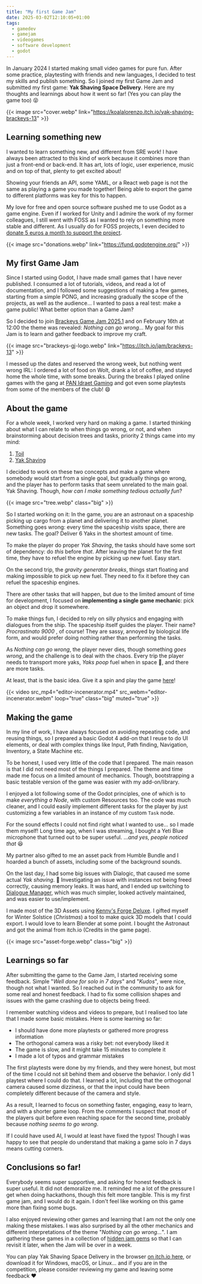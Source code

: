 ```yaml
---
title: "My first Game Jam"
date: 2025-03-02T12:10:05+01:00
tags:
  - gamedev
  - gamejam
  - videogames
  - software development
  - godot
---
```

In January 2024 I started making small video games for pure fun. After some
practice, playtesting with friends and new languages, I decided to test my
skills and publish something. So I joined my first Game Jam and submitted
my first game: **Yak Shaving Space Delivery**. Here are my thoughts and
learnings about how it went so far! (Yes you can play the game too) :stuck_out_tongue_closed_eyes:

<!--more-->

{{< image src="cover.webp" link="https://koalalorenzo.itch.io/yak-shaving-brackeys-13" >}}

## Learning something new
I wanted to learn something new, and different from SRE work! I have always
been attracted to this kind of work because it combines more than just a
front-end or back-end. It has art, lots of logic, user experience, music
and on top of that, plenty to get excited about!

Showing your friends an API, some YAML, or a React web page is not the same as
playing a game you made together! Being able to export the game to different
platforms was key for this to happen.

My love for free and open source software pushed me to use Godot as a
game engine. Even if I worked for Unity and I admire the work of my former
colleagues, I still went with FOSS as I wanted to rely on something more
stable and different. As I usually do for FOSS projects, I even decided to
[donate 5 euros a month to support the project](https://blog.setale.me/2023/01/25/Happy-to-give-back-happy-to-pay/).

{{< image src="donations.webp" link="https://fund.godotengine.org/" >}}


## My first Game Jam
Since I started using Godot, I have made small games that I have never
published. I consumed a lot of tutorials, videos, and read a lot of
documentation, and I followed some suggestions of making a few games,
starting from a simple PONG, and increasing gradually the scope of the
projects, as well as the audience... I wanted to pass a real test: make a
game public! What better option than a Game Jam?

So I decided to join [Brackeys Game Jam 2025.1](https://itch.io/jam/brackeys-13)
and on February 16th at 12:00 the theme was revealed: _Nothing can go wrong..._
My goal for this Jam is to learn and gather feedback to improve my craft.

{{< image src="brackeys-gj-logo.webp" link="https://itch.io/jam/brackeys-13" >}}

I messed up the dates and reserved the wrong week, but nothing went wrong IRL:
I ordered a lot of food on Wolt, drank a lot of coffee, and stayed home the
whole time, with some breaks. During the breaks I played online games with
the gang at [PAN Idraet Gaming](https://panidraet.dk/en/idraetsgrene/andre-aktiviteter/gaming/)
and got even some playtests from some of the members of the club! :smile:

## About the game 
For a whole week, I worked very hard on making a game. I started thinking
about what I can relate to when things go wrong, or not, and when brainstorming
about decision trees and tasks, priority 2 things came into my mind:

1. [Toil](https://sre.google/sre-book/eliminating-toil/)
2. [Yak Shaving](https://en.wiktionary.org/wiki/yak_shaving)

I decided to work on these two concepts and make a game where somebody would
start from a single goal, but gradually things go wrong, and the player has
to perform tasks that seem unrelated to the main goal. Yak Shaving. Though,
_how can I make something tedious actually fun_?

{{< image src="tree.webp" class="big" >}}

So I started working on it: In the game, you are an astronaut on a spaceship
picking up cargo from a planet and delivering it to another planet. Something
goes wrong: every time the spaceship visits space, there are new tasks. The
goal? Deliver 6 Yaks in the shortest amount of time.

To make the player do proper _Yak Shaving_, the tasks should have some sort
of dependency: do _this_ before _that_. After leaving the planet for the first time,
they have to refuel the engine by picking up new fuel. Easy start.

On the second trip, the _gravity generator breaks_, things start floating and
making impossible to pick up new fuel. They need to fix it before they can
refuel the spaceship engines.

There are other tasks that will happen, but due to the limited amount of
time for development, I focused on **implementing a single game mechanic**:
pick an object and drop it somewhere.

To make things fun, I decided to rely on silly physics and engaging with
dialogues from the ship. The spaceship itself guides the player. Their name?
_Procrastinato 9000_ , of course! They are sassy, annoyed by biological life
form, and would prefer doing nothing rather than performing the tasks.

As _Nothing can go wrong_, the player never dies, though something _goes wrong_,
and the challenge is to deal with the chaos. Every trip the player needs to
transport more yaks, _Yaks poop_ fuel when in space :poop:, and there are
more tasks.

At least, that is the basic idea. Give it a spin and play the game
[here](http://koalalorenzo.itch.io/yak-shaving-brackeys-13)!

{{< video src_mp4="editor-incenerator.mp4" src_webm="editor-incenerator.webm" loop="true" class="big" muted="true" >}}

## Making the game
In my line of work, I have always focused on avoiding repeating code, and
reusing things, so I prepared a basic Godot 4 add-on that I reuse to do UI
elements, or deal with complex things like Input, Path finding, Navigation,
Inventory, a State Machine etc.

To be honest, I used very little of the code that I prepared. The main
reason is that I did not need most of the things I prepared. The theme and
time made me focus on a limited amount of mechanics. Though, bootstrapping
a basic testable version of the game was easier with my add-on/library.

I enjoyed a lot following some of the Godot principles, one of which is to make
_everything a Node_, with custom Resources too. The code was much cleaner, and I
could easily implement different tasks for the player by just customizing a few
variables in an instance of my custom `Task` node.

For the sound effects I could not find right what I wanted to use... so I made
them myself! Long time ago, when I was streaming, I bought a Yeti Blue microphone
that turned out to be super useful. ..._and yes, people noticed that_ :laughing:

My partner also gifted to me an asset pack from Humble Bundle and I hoarded a
bunch of assets, including some of the background sounds.

On the last day, I had some big issues with Dialogic, that caused me some
actual _Yak shaving_. :facepalm: Investigating an issue with instances not being
freed correctly, causing memory leaks. It was hard, and I ended up switching
to [Dialogue Manager](https://dialogue.nathanhoad.net), which was much simpler,
looked actively maintained, and was easier to use/implement.

I made most of the 3D Assets using [Kenny's Forge Deluxe](https://www.kenney.nl/tools/asset-forge).
I gifted myself for Winter Solstice (_Christmas_) a tool to make quick 3D models
that I could export. I would love to learn Blender at some point. I bought the
Astronaut and got the animal from itch.io (Credits in the game page).

{{< image src="asset-forge.webp" class="big" >}}

## Learnings so far
After submitting the game to the Game Jam, I started receiving some feedback.
Simple "_Well done for solo in 7 days_" and "_Kudos_", were nice, though
not what I wanted. So I reached out in the community to ask for some real
and honest feedback. I had to fix some collision shapes and issues with the
game crashing due to objects being freed.

I remember watching videos and videos to prepare, but I realised too late that I
made some basic mistakes. Here is some learning so far:

- I should have done more playtests or gathered more progress information
- The orthogonal camera was a risky bet: not everybody liked it
- The game is slow, and it might take 15 minutes to complete it
- I made a lot of typos and grammar mistakes

The first playtests were done by my friends, and they were honest, but most of
the time I could not sit behind them and observe the behavior. I only did 1
playtest where I could do that. I learned a lot, including that the
orthogonal camera caused some dizziness, or that the input could have been
completely different because of the camera and style.

As a result, I learned to focus on something faster, engaging, easy to learn, and
with a shorter game loop. From the comments I suspect that most of the players
quit before even reaching space for the second time, probably because
_nothing seems to go wrong_.

If I could have used AI, I would at least have fixed the typos! Though I was
happy to see that people do understand that making a game solo in 7 days
means cutting corners.

## Conclusions so far!
Everybody seems super supportive, and asking for honest feedback is
super useful. It did not demoralize me. It reminded me a lot of the pressure I
get when doing hackathons, though this felt more tangible. This is my first game
jam, and I would do it again. I don't feel like working on this game more than
fixing some bugs.

I also enjoyed reviewing other games and learning that I am not the only one
making these mistakes. I was also surprised by all the other mechanics and
different interpretations of the theme "_Nothing can go wrong..._". I am
gathering these games in a collection of [hidden jam gems](https://itch.io/c/5434680/brackeys-20251-hidden-jam-gems)
so that I can revisit it later, when the Jam will be over in a week.

You can play Yak Shaving Space Delivery in the browser [on itch.io here](http://koalalorenzo.itch.io/yak-shaving-brackeys-13),
or download it for Windows, macOS, or Linux... and if you are in the competition,
please consider reviewing my game and leaving some feedback :heart:

